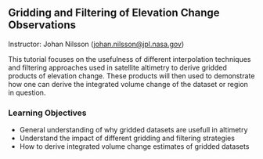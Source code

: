 ## Gridding and Filtering of Elevation Change Observations 

Instructor: Johan Nilsson (johan.nilsson@jpl.nasa.gov)

This tutorial focuses on the usefulness of different interpolation techniques and filtering approaches used in satellite altimetry to derive gridded products of elevation change. These products will then used to demonstrate how one can derive the integrated volume change of the dataset or region in question. 

### Learning Objectives
- General understanding of why gridded datasets are usefull in altimetry
- Understand the impact of different gridding and filtering strategies 
- How to derive integrated volume change estimates of gridded datasets
